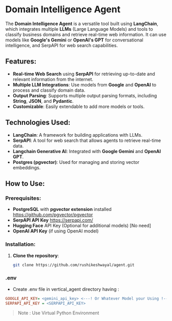 # Domain Intelligence Agent

The **Domain Intelligence Agent** is a versatile tool built using **LangChain**, which integrates multiple **LLMs** (Large Language Models) and tools to classify business domains and retrieve real-time web information. It can use models like **Google's Gemini** or **OpenAI's GPT** for conversational intelligence, and SerpAPI for web search capabilities.

## Features:

- **Real-time Web Search** using **SerpAPI** for retrieving up-to-date and relevant information from the internet.
- **Multiple LLM Integrations**: Use models from **Google** and **OpenAI** to process and classify domain data.
- **Output Parsing**: Supports multiple output parsing formats, including **String**, **JSON**, and **Pydantic**.
- **Customizable**: Easily extendable to add more models or tools.

## Technologies Used:

- **LangChain**: A framework for building applications with LLMs.
- **SerpAPI**: A tool for web search that allows agents to retrieve real-time data.
- **Langchain Generative AI**: Integrated with **Google Gemini** and **OpenAI GPT**.
- **Postgres (pgvector)**: Used for managing and storing vector embeddings.

## How to Use:

### Prerequisites:

- **PostgreSQL** with **pgvector extension** installed https://github.com/pgvector/pgvector
- **SerpAPI API Key** https://serpapi.com/
- **Hugging Face** API Key (Optional for additional models) [No need]
- **OpenAI API Key** (if using OpenAI model)

### Installation:

1. **Clone the repository**:
   ```bash
   git clone https://github.com/rushikeshwayal/agent.git
   ```

### .env

- Create .env file in vertical_agent directory having :

```ini
GOOGLE_API_KEY= <gemini_api_key> <---! Or Whatever Model your Using !--->
SERPAPI_API_KEY = <SERPAPI_API_KEY>
```

> Note : Use Virtual Python Environment
